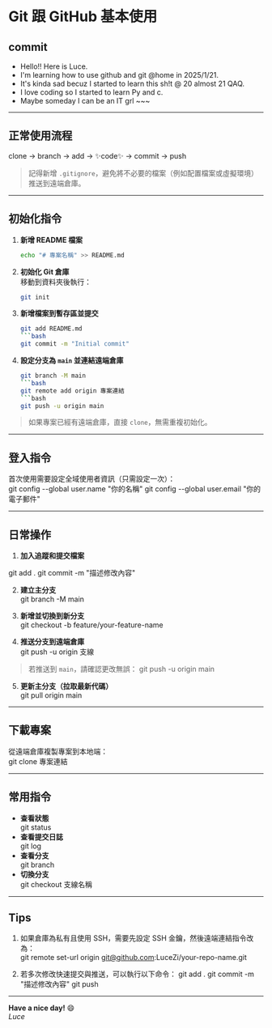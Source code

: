 # Git 跟 GitHub 基本使用

## commit
- Hello!! Here is Luce. 
- I'm learning how to use github and git @home in 2025/1/21. 
- It's kinda sad becuz I started to learn this sh!t @ 20 almost 21 QAQ.
- I love coding so I started to learn Py and c.
- Maybe someday I can be an IT grl ~~~

---

## **正常使用流程**
clone -> branch -> add -> ✨code✨ -> commit -> push

> 記得新增 `.gitignore`，避免將不必要的檔案（例如配置檔案或虛擬環境）推送到遠端倉庫。

---

## **初始化指令**
1. **新增 README 檔案**  
    ```bash
    echo "# 專案名稱" >> README.md
2. **初始化 Git 倉庫**  
移動到資料夾後執行：  
    ```bash
    git init
3. **新增檔案到暫存區並提交**  
    ```bash
    git add README.md 
    ```bash 
    git commit -m "Initial commit"
4. **設定分支為 `main` 並連結遠端倉庫**  
    ```bash
    git branch -M main 
    ```bash
    git remote add origin 專案連結 
    ```bash
    git push -u origin main

> 如果專案已經有遠端倉庫，直接 `clone`，無需重複初始化。

---

## **登入指令**
首次使用需要設定全域使用者資訊（只需設定一次）：  
git config --global user.name "你的名稱" 
git config --global user.email "你的電子郵件"

---

## **日常操作**
1. **加入追蹤和提交檔案**  

git add . 
git commit -m "描述修改內容"

2. **建立主分支**  
git branch -M main

3. **新增並切換到新分支**  
git checkout -b feature/your-feature-name

4. **推送分支到遠端倉庫**  
git push -u origin 支線

> 若推送到 `main`，請確認更改無誤：
git push -u origin main

5. **更新主分支（拉取最新代碼）**  
git pull origin main

---

## **下載專案**
從遠端倉庫複製專案到本地端：  
git clone 專案連結

---

## **常用指令**
- **查看狀態**  
git status
- **查看提交日誌**  
git log
- **查看分支**  
git branch
- **切換分支**  
git checkout 支線名稱

---

## **Tips**
1. 如果倉庫為私有且使用 SSH，需要先設定 SSH 金鑰，然後遠端連結指令改為：  
git remote set-url origin git@github.com:LuceZi/your-repo-name.git

2. 若多次修改快速提交與推送，可以執行以下命令：
git add . 
git commit -m "描述修改內容" 
git push

---

**Have a nice day!** 😄  
_Luce_
